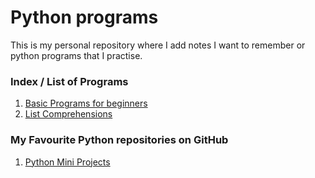 # Python programs
This is my personal repository where I add notes I want to remember or python programs that I practise. 

### Index / List of Programs
1. [Basic Programs for beginners](https://github.com/swati-gwc/Python-programs/blob/main/Python%20Basic%20Problems.ipynb)
2. [List Comprehensions](https://github.com/swati-gwc/Python-programs/blob/main/ListComprehensions.ipynb)

### My Favourite Python repositories on GitHub
1. [Python Mini Projects](https://github.com/Python-World/python-mini-projects)

